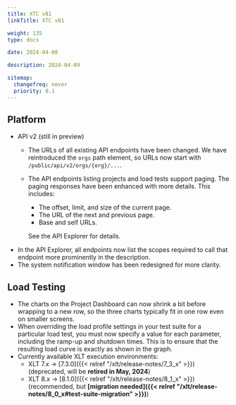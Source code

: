 ```yaml
---
title: XTC v81
linkTitle: XTC v81

weight: 135
type: docs

date: 2024-04-08

description: 2024-04-09

sitemap:
  changefreq: never
  priority: 0.1
---
```


## Platform

* API v2 (still in preview)
    * The URLs of all existing API endpoints have been changed. We have reintroduced the `orgs` path element, so URLs now start with `/public/api/v2/orgs/{org}/...`.
    * The API endpoints listing projects and load tests support paging. The paging responses have been enhanced with more details. This includes:

        * The offset, limit, and size of the current page.
        * The URL of the next and previous page.
        * Base and self URLs.

      See the API Explorer for details.
* In the API Explorer, all endpoints now list the scopes required to call that endpoint more prominently in the description.
* The system notification window has been redesigned for more clarity.


## Load Testing

* The charts on the Project Dashboard can now shrink a bit before wrapping to a new row, so the three charts typically fit in one row even on smaller screens.
* When overriding the load profile settings in your test suite for a particular load test, you must now specify a value for each parameter, including the ramp-up and shutdown times. This is to ensure that the resulting load curve is exactly as shown in the graph.
* Currently available XLT execution environments:
    * XLT 7.x → [7.3.0]({{< relref "/xlt/release-notes/7_3_x" >}}) (deprecated, will be **retired in May, 2024**)
    * XLT 8.x → [8.1.0]({{< relref "/xlt/release-notes/8_1_x" >}}) (recommended, but **[migration needed]({{< relref "/xlt/release-notes/8_0_x#test-suite-migration" >}})**)
